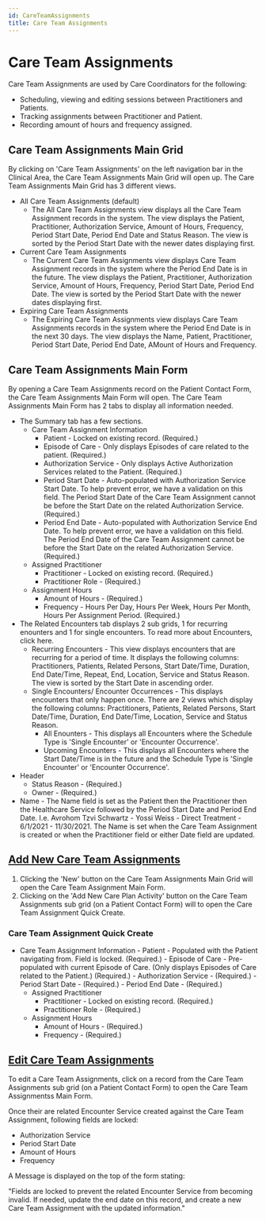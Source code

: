 ```yaml
---
id: CareTeamAssignments
title: Care Team Assignments
---
```


# Care Team Assignments 

Care Team Assignments are used by Care Coordinators for the following:
- Scheduling, viewing and editing sessions between Practitioners and Patients.
- Tracking assignments between Practitioner and Patient.
- Recording amount of hours and frequency assigned.

## Care Team Assignments Main Grid

By clicking on 'Care Team Assignments' on the left navigation bar in the Clinical Area, the Care Team Assignments Main Grid will open up. The Care Team Assignments Main Grid has 3 different views.
- All Care Team Assignments (default)
    - The All Care Team Assignments view displays all the Care Team Assignment records in the system. The view displays the Patient, Practitioner, Authorization Service, Amount of Hours, Frequency, Period Start Date, Period End Date and Status Reason. The view is sorted by the Period Start Date with the newer dates displaying first. 
- Current Care Team Assignments
    - The Current Care Team Assignments view displays Care Team Assignment records in the system where the Period End Date is in the future. The view displays the Patient, Practitioner, Authorization Service, Amount of Hours, Frequency, Period Start Date, Period End Date. The view is sorted by the Period Start Date with the newer dates displaying first. 
- Expiring Care Team Assignments 
    - The Expiring Care Team Assignments view displays Care Team Assignments records in the system where the Period End Date is in the next 30 days. The view displays the Name, Patient, Practitioner, Period Start Date, Period End Date, AMount of Hours and Frequency.


## Care Team Assignments Main Form

By opening a Care Team Assignments record on the Patient Contact Form, the Care Team Assignments Main Form will open. The Care Team Assignments Main Form has 2 tabs to display all information needed. 

- The Summary tab has a few sections.
    - Care Team Assignment Information
        - Patient - Locked on existing record. (Required.)
        - Episode of Care - Only displays Episodes of care related to the patient. (Required.)
        - Authorization Service - Only displays Active Authorization Services related to the Patient. (Required.)
        - Period Start Date - Auto-populated with Authorization Service Start Date. To help prevent error, we have a validation on this field. The Period Start Date of the Care Team Assignment cannot be before the Start Date on the related Authorization Service. (Required.)
        - Period End Date - Auto-populated with Authorization Service End Date. To help prevent error, we have a validation on this field. The Period End Date of the Care Team Assignment cannot be before the Start Date on the related Authorization Service.(Required.)
    - Assigned Practitioner
        - Practitioner - Locked on existing record. (Required.)
        - Practitioner Role - (Required.)
    - Assignment Hours
        - Amount of Hours - (Required.)
        - Frequency - Hours Per Day, Hours Per Week, Hours Per Month, Hours Per Assignment Period. (Required.)
- The Related Encounters tab displays 2 sub grids, 1 for recurring enounters and 1 for single encounters. To read more about Encounters, click here. 
    - Recurring Encounters - This view displays encounters that are recurring for a period of time. It displays the following columns: Practitioners, Patients, Related Persons, Start Date/Time, Duration, End Date/Time, Repeat, End, Location, Service and Status Reason. The view is sorted by the Start Date in ascending order. 
    - Single Encounters/ Encounter Occurrences - This displays encounters that only happen once. There are 2 views which display the following columns: Practitioners, Patients, Related Persons, Start Date/Time, Duration, End Date/Time, Location, Service and Status Reason. 
        - All Enounters - This displays all Encounters where the Schedule Type is 'Single Encounter' or 'Encounter Occurrence'.
        - Upcoming Encounters - This displays all Encounters where the Start Date/Time is in the future and the Schedule Type is 'Single Encounter' or 'Encounter Occurrence'.
- Header
    - Status Reason - (Required.)
    - Owner - (Required.)
- Name - The Name field is set as the Patient then the Practitioner then the Healthcare Service followed by the Period Start Date and Period End Date. I.e. Avrohom Tzvi Schwartz - Yossi Weiss - Direct Treatment - 6/1/2021 - 11/30/2021. The Name is set when the Care Team Assignment is created or when the Practitioner field or either Date field are updated. 

## <u> Add New Care Team Assignments </u> 

1. Clicking the 'New' button on the Care Team Assignments Main Grid will open the Care Team Assignment Main Form.
2. Clicking on the 'Add New Care Plan Activity' button on the Care Team Assignments sub grid (on a Patient Contact Form) will to open the Care Team Assignment Quick Create.


### Care Team Assignment Quick Create

- Care Team Assignment Information
        - Patient - Populated with the Patient navigating from. Field is locked. (Required.)
        - Episode of Care - Pre-populated with current Episode of Care. (Only displays Episodes of Care related to the Patient.) (Required.)
        - Authorization Service - (Required.)
        - Period Start Date - (Required.)
        - Period End Date - (Required.)
    - Assigned Practitioner
        - Practitioner - Locked on existing record. (Required.)
        - Practitioner Role - (Required.)
    - Assignment Hours
        - Amount of Hours - (Required.)
        - Frequency - (Required.)

## <u> Edit Care Team Assignments </u> 

To edit a Care Team Assignments, click on a record from the Care Team Assignments sub grid (on a Patient Contact Form) to open the Care Team Assignmentss Main Form. 

Once their are related Encounter Service created against the Care Team Assignment, following fields are locked:
- Authorization Service
- Period Start Date
- Amount of Hours
- Frequency

A Message is displayed on the top of the form stating:

"Fields are locked to prevent the related Encounter Service from becoming invalid. If needed, update the end date on this record, and create a new Care Team Assignment with the updated information."